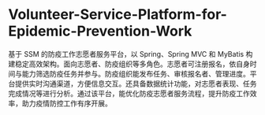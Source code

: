 # Volunteer-Service-Platform-for-Epidemic-Prevention-Work
基于 SSM 的防疫工作志愿者服务平台，以 Spring、Spring MVC 和 MyBatis 构建稳定高效架构。面向志愿者、防疫组织等多角色。志愿者可注册报名，依自身时间与能力筛选防疫任务并参与。防疫组织能发布任务、审核报名者、管理进度。平台提供实时沟通渠道，方便信息交互。还具备数据统计功能，对志愿者表现、任务完成情况等进行分析。通过该平台，能优化防疫志愿者服务流程，提升防疫工作效率，助力疫情防控工作有序开展。 
